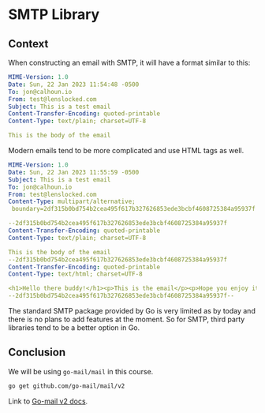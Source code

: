 # SMTP Library

## Context

When constructing an email with SMTP, it will have a format similar to this:

```yaml
MIME-Version: 1.0
Date: Sun, 22 Jan 2023 11:54:48 -0500
To: jon@calhoun.io
From: test@lenslocked.com
Subject: This is a test email
Content-Transfer-Encoding: quoted-printable
Content-Type: text/plain; charset=UTF-8

This is the body of the email
```

Modern emails tend to be more complicated and use HTML tags as well.

```yaml
MIME-Version: 1.0
Date: Sun, 22 Jan 2023 11:55:59 -0500
Subject: This is a test email
To: jon@calhoun.io
From: test@lenslocked.com
Content-Type: multipart/alternative;
 boundary=2df315b0bd754b2cea495f617b327626853ede3bcbf4608725384a95937f

--2df315b0bd754b2cea495f617b327626853ede3bcbf4608725384a95937f
Content-Transfer-Encoding: quoted-printable
Content-Type: text/plain; charset=UTF-8

This is the body of the email
--2df315b0bd754b2cea495f617b327626853ede3bcbf4608725384a95937f
Content-Transfer-Encoding: quoted-printable
Content-Type: text/html; charset=UTF-8

<h1>Hello there buddy!</h1><p>This is the email</p><p>Hope you enjoy it</p>
--2df315b0bd754b2cea495f617b327626853ede3bcbf4608725384a95937f--
```

The standard SMTP package provided by Go is very limited as by today and there
is no plans to add features at the moment. So for SMTP, third party libraries
tend to be a better option in Go.

## Conclusion

We will be using `go-mail/mail` in this course.

```bash
go get github.com/go-mail/mail/v2
```

Link to [Go-mail v2 docs](https://pkg.go.dev/github.com/go-mail/mail/v2).

